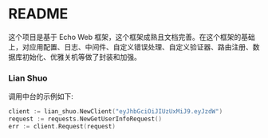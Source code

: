 # README #

这个项目是基于 Echo Web 框架，这个框架成熟且文档完善。在这个框架的基础上，对应用配置、日志、中间件、自定义错误处理、自定义验证器、路由注册、数据库初始化、优雅关机等做了封装和加强。

### Lian Shuo ###

调用中台的示例如下:
```go
client := lian_shuo.NewClient("eyJhbGciOiJIUzUxMiJ9.eyJzdW")
request := requests.NewGetUserInfoRequest()
err := client.Request(request)
```